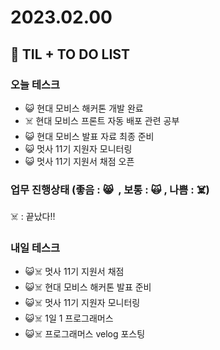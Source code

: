 # 2023.02.00

## 📓 TIL + TO DO LIST

### 오늘 테스크

- 😺 현대 모비스 해커톤 개발 완료
- ☠️ 현대 모비스 프론트 자동 배포 관련 공부
- 😺 현대 모비스 발표 자료 최종 준비
- 😺 멋사 11기 지원자 모니터링
- 😺 멋사 11기 지원서 채점 오픈

### 업무 진행상태 (좋음 : 😸  , 보통 : 🙀 , 나쁨 : ☠️)

☠️ : 끝났다!!

### 내일 테스크

- 😺☠️ 멋사 11기 지원서 채점
- 😺☠️ 현대 모비스 해커톤 발표 준비
- 😺☠️ 멋사 11기 지원자 모니터링
- 😺☠️ 1일 1 프로그래머스
- 😺☠️ 프로그래머스 velog 포스팅
